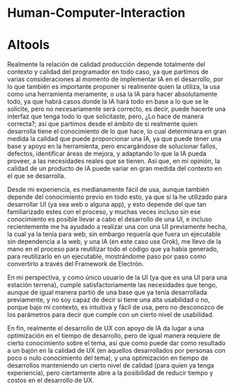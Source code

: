 # Human-Computer-Interaction

# AItools

Realmente la relación de calidad producción depende totalmente del contexto y calidad del programador en todo caso, ya que partimos de varias consideraciones al momento de implementar IA en el desarrollo, por lo que también es importante proponer si realmente quien la utiliza, la usa como una herramienta meramente, o usa la IA para hacer absolutamente todo, ya que habrá casos donde la IA hará todo en base a lo que se le solicite, pero no necesariamente será correcto, es decir, puede hacerte una interfaz que tenga todo lo que solicitaste, pero, ¿Lo hace de manera correcta?; así que partimos desde el ámbito de si realmente quien desarrolla tiene el conocimiento de lo que hace, lo cual determinara en gran medida la calidad que puede proporcionar una IA, ya que puede tener una base y apoyo en la herramienta, pero encargándose de solucionar fallos, defectos, identificar áreas de mejora, y adaptando lo que la IA pueda proveer, a las necesidades reales que se tienen. Así que, en mi opinión, la calidad de un producto de IA puede variar en gran medida del contexto en el que se desarrolla. 

Desde mi experiencia, es medianamente fácil de usa, aunque también depende del conocimiento previo en todo esto, ya que si la he utilizado para desarrollar UI (ya sea web o alguna app), y esto depende del que tan familiarizado estes con el proceso, y muchas veces incluso sin ese conocimiento es posible llevar a cabo el desarrollo de una UI, e incluso recientemente me ha ayudado a realizar una con una UI previamente hecha, la cual ya la tenía para web, sin embargo requería que fuera un ejecutable sin dependencia a la web, y una IA (en este caso use Grok), me llevo de la mano en el proceso para reutilizar todo el código que ya había generado, para reutilizarlo en un ejecutable, mostrándome paso por paso como convertirlo a través del Framework de Electrón. 

En mi perspectiva, y como único usuario de la UI (ya que es una UI para una estación terrena), cumple satisfactoriamente las necesidades que tengo, aunque de igual manera partió de una base que ya tenía desarrollada previamente, y no soy capaz de decir si tiene una alta usabilidad o no, porque bajo mi contexto, es intuitiva y fácil de usa, pero no desconozco de los parámetros para decir que cumple con un cierto nivel de usabilidad. 

En fin, realmente el desarrollo de UX con apoyo de IA da lugar a una optimización en el tiempo de desarrollo, pero de igual manera requiere de cierto conocimiento sobre el tema, así que como puede dar como resultado a un bajón en la calidad de UX (en aquellos desarrollados por personas con poco o nulo conocimiento del tema), y una optimización en tiempo de desarrollos manteniendo un cierto nivel de calidad (para quien ya tenga experiencia), pero ciertamente abre a la posibilidad de reducir tiempo y costos en el desarrollo de UX. 